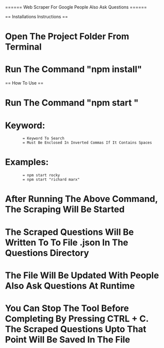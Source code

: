 ====== Web Scraper For Google People Also Ask Questions ======

== Installations Instructions ==

# Open The Project Folder From Terminal
# Run The Command "npm install"

== How To Use ==

# Run The Command "npm start <keyword>"
# Keyword: 
            = Keyword To Search
            = Must Be Enclosed In Inverted Commas If It Contains Spaces
# Examples: 
            = npm start rocky
            = npm start "richard marx"
# After Running The Above Command, The Scraping Will Be Started
# The Scraped Questions Will Be Written To To File <keyword>.json In The Questions Directory
# The File Will Be Updated With People Also Ask Questions At Runtime
# You Can Stop The Tool Before Completing By Pressing CTRL + C. The Scraped Questions Upto That Point Will Be Saved In The File

